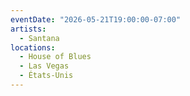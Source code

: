 ```yaml
---
eventDate: "2026-05-21T19:00:00-07:00"
artists:
  - Santana
locations:
  - House of Blues
  - Las Vegas
  - États-Unis
---
```

